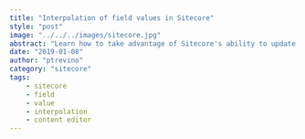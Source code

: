 ```yaml
---
title: "Interpolation of field values in Sitecore"
style: "post"
image: "../../../images/sitecore.jpg"
abstract: "Learn how to take advantage of Sitecore's ability to update field values on the fly by means of interpolation"
date: "2019-01-08"
author: "ptrevino"
category: "sitecore"
tags:
    - sitecore
    - field
    - value
    - interpolation
    - content editor 
---
```

